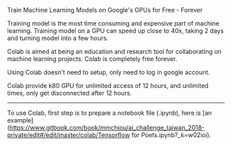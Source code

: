 Train Machine Learning Models on Google's GPUs for Free - Forever

Training model is the most time consuming and expensive part of machine learning. Training model on a GPU can speed up close to 40x, taking 2 days and turning model into a few hours.

Colab is aimed at being an education and research tool for collaborating on machine learning projects. Colab is completely free forever.

Using Colab doesn't need to setup, only need to log in google account.

Colab provide k80 GPU for unlimited access of 12 hours, and unlimited times, only get disconnected after 12 hours.

---

To use Colab, first step is to prepare a notebook file \(.ipynb\), here is [an example](https://www.gitbook.com/book/mmchiou/ai_challenge_taiwan_2018-private/edit#/edit/master/colab/Tensorflow for Poets.ipynb?_k=w02ioi).

